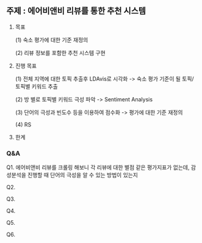 ## 주제 : 에어비앤비 리뷰를 통한 추천 시스템

1. 목표

    (1) 숙소 평가에 대한 기준 재정의
    
    (2) 리뷰 정보를 포함한 추천 시스템 구현
    
2. 진행 목표

    (1) 전체 지역에 대한 토픽 추출후 LDAvis로 시각화 -> 숙소 평가 기준이 될 토픽/토픽별 키워드 추출
    
    (2) 방 별로 토픽별 키워드 극성 파악 -> Sentiment Analysis 
    
    (3) 단어의 극성과 빈도수 등을 이용하여 점수화 ->  평가에 대한 기준 재정의
    
    (4) RS
    
3. 한계


### Q&A

Q1. 에어비앤비 리뷰를 크롤링 해보니 각 리뷰에 대한 별점 같은 평가지표가 없는데, 
    감성분석을 진행할 때 단어의 극성을 알 수 있는 방법이 있는지

Q2.

Q3.

Q4.

Q5.

Q6.
